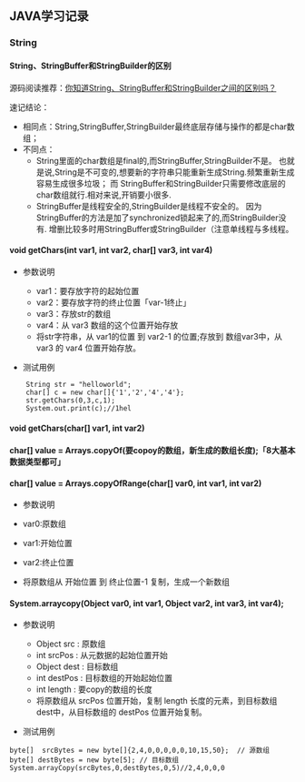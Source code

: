 ## JAVA学习记录

### String
#### String、StringBuffer和StringBuilder的区别

源码阅读推荐：[你知道String、StringBuffer和StringBuilder之间的区别吗？
](https://mp.weixin.qq.com/s?__biz=MzA5MzI3NjE2MA==&mid=2650242977&idx=1&sn=dd2ad3a134f1336a5bf2428d42402b1f&chksm=88638ecebf1407d8c7f72981fc1faa9b87c3e9861334a57d145bd10fb1c4cb5bf763fdab8720&scene=38#wechat_redirect)

速记结论：
 * 相同点：String,StringBuffer,StringBuilder最终底层存储与操作的都是char数组；
 * 不同点：
   * String里面的char数组是final的,而StringBuffer,StringBuilder不是。
     也就是说,String是不可变的,想要新的字符串只能重新生成String.频繁重新生成容易生成很多垃圾；
     而 StringBuffer和StringBuilder只需要修改底层的char数组就行.相对来说,开销要小很多.
   * StringBuffer是线程安全的,StringBuilder是线程不安全的。
     因为StringBuffer的方法是加了synchronized锁起来了的,而StringBuilder没有.
     增删比较多时用StringBuffer或StringBuilder（注意单线程与多线程。

#### void getChars(int var1, int var2, char[] var3, int var4)

* 参数说明
 
  * var1：要存放字符的起始位置
  * var2：要存放字符的终止位置「var-1终止」
  * var3：存放str的数组
  * var4：从 var3 数组的这个位置开始存放
  * 将str字符串，从 var1的位置 到 var2-1 的位置;存放到 数组var3中，从 var3 的 var4 位置开始存放。

* 测试用例
```
    String str = "helloworld";
    char[] c = new char[]{'1','2','4','4'};
    str.getChars(0,3,c,1);
    System.out.print(c);//1hel
```
#### void getChars(char[] var1, int var2)

#### char[] value = Arrays.copyOf(要copoy的数组，新生成的数组长度);「8大基本数据类型都可」

#### char[] value = Arrays.copyOfRange(char[] var0, int var1, int var2)

* 参数说明 
 
 * var0:原数组
 * var1:开始位置
 * var2:终止位置
 * 将原数组从 开始位置 到 终止位置-1 复制，生成一个新数组

####  System.arraycopy(Object var0, int var1, Object var2, int var3, int var4);

* 参数说明

  * Object src : 原数组
  * int srcPos : 从元数据的起始位置开始
  * Object dest : 目标数组
  * int destPos : 目标数组的开始起始位置
  * int length  : 要copy的数组的长度
  * 将原数组从 srcPos 位置开始，复制 length 长度的元素，到目标数组 dest中，从目标数组的 destPos 位置开始复制。

* 测试用例

```
byte[]  srcBytes = new byte[]{2,4,0,0,0,0,0,10,15,50};  // 源数组
byte[] destBytes = new byte[5]; // 目标数组
System.arrayCopy(srcBytes,0,destBytes,0,5)//2,4,0,0,0
```
